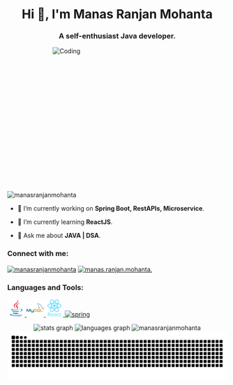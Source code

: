 <h1 align="center">Hi 👋, I'm Manas Ranjan Mohanta</h1>
<h3 align="center">A self-enthusiast Java developer.</h3>
<img align = "right" alt = "Coding" width = "400" height = "330" src = "https://media4.giphy.com/media/v1.Y2lkPTc5MGI3NjExZmg2OWYyeTlld2Fja3JjZnQxM3JpdTY4Ymk4am5kZGdwMHA2d3VzOSZlcD12MV9pbnRlcm5hbF9naWZfYnlfaWQmY3Q9Zw/RgyQoh6N306jTUw8w4/giphy.gif">

<p align="left"> <img src="https://komarev.com/ghpvc/?username=manasranjanmohanta&label=Profile%20views&color=0e75b6&style=flat" alt="manasranjanmohanta" /> </p>

- 🔭 I’m currently working on **Spring Boot, RestAPIs, Microservice**.

- 🌱 I’m currently learning **ReactJS**.

- 💬 Ask me about **JAVA | DSA**.


<h3 align="left">Connect with me:</h3>
<p align="left">
<a href="https://linkedin.com/in/manas-ranjan-mohanta-5488a822b" target="blank"><img align="center" src="https://raw.githubusercontent.com/rahuldkjain/github-profile-readme-generator/master/src/images/icons/Social/linked-in-alt.svg" alt="manasranjanmohanta" height="30" width="40" /></a>
<a href="https://instagram.com/manas.ranjan.mohanta" target="blank"><img align="center" src="https://raw.githubusercontent.com/rahuldkjain/github-profile-readme-generator/master/src/images/icons/Social/instagram.svg" alt="manas.ranjan.mohanta." height="30" width="40" /></a>
</p>
<h3 align="left">Languages and Tools:</h3>
<p align="left"> <a href="https://www.java.com" target="_blank" rel="noreferrer"> <img src="https://raw.githubusercontent.com/devicons/devicon/master/icons/java/java-original.svg" alt="java" width="40" height="40"/> </a> <a href="https://www.mysql.com/" target="_blank" rel="noreferrer"> <img src="https://raw.githubusercontent.com/devicons/devicon/master/icons/mysql/mysql-original-wordmark.svg" alt="mysql" width="40" height="40"/> </a> <a href="https://reactjs.org/" target="_blank" rel="noreferrer"> <img src="https://raw.githubusercontent.com/devicons/devicon/master/icons/react/react-original-wordmark.svg" alt="react" width="40" height="40"/> </a> <a href="https://spring.io/" target="_blank" rel="noreferrer"> <img src="https://www.vectorlogo.zone/logos/springio/springio-icon.svg" alt="spring" width="40" height="40"/> </a> </p>






<div align="center">
  <img src="https://github-readme-stats.vercel.app/api?username=manasranjanmohanta&hide_title=false&hide_rank=false&show_icons=true&count_private=true&disable_animations=false&theme=vue&locale=en&hide_border=false" height="150" alt="stats graph"  />
  <img src="https://github-readme-stats.vercel.app/api/top-langs?username=manasranjanmohanta&locale=en&hide_title=false&layout=compact&card_width=320&langs_count=5&theme=vue&hide_border=false" height="150" alt="languages graph"  />
  <img  src="https://github-readme-streak-stats.herokuapp.com/?user=manasranjanmohanta&hide_title=false&hide_rank=false&show_icons=true&count_private=true&disable_animations=false&theme=vue&locale=en&hide_border=false" alt="manasranjanmohanta" />
</div>

<div align="center"><img src="https://raw.githubusercontent.com/manasranjanmohanta/manasranjanmohanta/output/snake.svg" alt="Snake animation" /></div>


